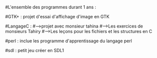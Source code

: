 #L'ensemble des programmes durant 1 ans : 

#GTK+ : projet d'essai d'affichage d'image en GTK

#LangageC :
#-->projet avec monsieur tahina
#-->Les exercices de monsieurs Tahiry
#-->Les leçons pour les fichiers et les structures en C

#perl : inclue les programme d'apprentissage du langage perl

#sdl : petit jeu créer en SDL1 

